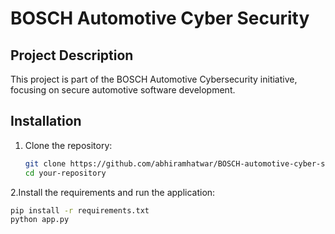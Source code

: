 # BOSCH Automotive Cyber Security

## Project Description
This project is part of the BOSCH Automotive Cybersecurity initiative, focusing on secure automotive software development.

## Installation

1. Clone the repository:
   ```bash
   git clone https://github.com/abhiramhatwar/BOSCH-automotive-cyber-security.git
   cd your-repository

2.Install the requirements and run the application:
   ```bash
   pip install -r requirements.txt
   python app.py

